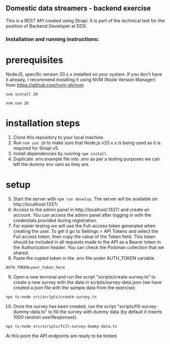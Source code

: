 ## Domestic data streamers - backend exercise

This is a REST API created using Strapi. It is part of the technical test for the position of Backend Developer at DDS.

### Installation and running instructions:

# prerequisites
NodeJS, specific version 20.x.x installed on your system. If you don't have it already, I recommend installing it using NVM (Node Version Manager) from https://github.com/nvm-sh/nvm

`nvm install 20`

`nvm use 20`

# installation steps

1. Clone this repository to your local machine.
2. Run `nvm use 20` to make sure that Node.js v20.x.x is being used as it is required for Strapi v5.
3. Install dependencies by running `npm install`.
4. Duplicate .env.example file into .env as per a testing purposes we can left the dummy env vars as they are.

# setup 
5. Start the server with `npm run develop`. The server will be available on http://localhost:1337/
6. Access to the admin panel in http://localhost:1337/ and create an account. You can access the admin panel after logging in with the credentials provided during registration.
7. For easier testing we will use the Full-access token generated when creating the user. To get it go to Settings > API Tokens and select the Full access token, then copy the value of the Token field. This token should be included in all requests made to the API as a Bearer token in the Authorization header. You can check the Postman collection that we shared.
8. Paste the copied token in hte .env file under AUTH_TOKEN variable.
```
AUTH_TOKEN=your_token_here
```
9. Open a new terminal and run the script "scripts/create-survey.ts" to create a new survey with the data in scripts/survey-data.json (we have created a json file with the sample data from the exercise):
```
npx ts-node src/scripts/create-survey.ts
```
10. Once the survey has been created, run the script "scripts/fill-survey-dummy-data.ts" to fill the survey with dummy data (by default it inserts 1000 random userResponses):
```
npx ts-node src/scripts/fill-survey-dummy-data.ts
```

At this point the API endpoints are ready to be tested.